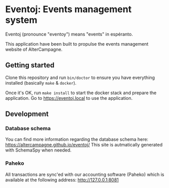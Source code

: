 # Eventoj: Events management system

Eventoj (pronounce "eventoy") means ̀"events" in espéranto.

This application have been built to propulse the events management website of AlterCampagne.

## Getting started

Clone this repository and run `bin/doctor` to ensure you have everything installed (basically `make` & `docker`).

Once it's OK, run `make install` to start the docker stack and prepare the application.
Go to https://eventoj.local to use the application.

## Development

### Database schema

You can find more information regarding the database schema here: https://altercampagne.github.io/eventoj/
This site is autmatically generated with SchemaSpy when needed.

### Paheko

All transactions are sync'ed with our accounting software (Paheko) which is available at the following address: http://127.0.0.1:8081
